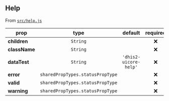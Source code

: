 ## Help

From [`src/help.js`](./src/help.js)

| prop          |               type               |        default        | required | description |
| ------------- | :------------------------------: | :-------------------: | :------: | ----------- |
| **children**  |             `String`             |                       |   :x:    |
| **className** |             `String`             |                       |   :x:    |
| **dataTest**  |             `String`             | `'dhis2-uicore-help'` |   :x:    |
| **error**     | `sharedPropTypes.statusPropType` |                       |   :x:    |
| **valid**     | `sharedPropTypes.statusPropType` |                       |   :x:    |
| **warning**   | `sharedPropTypes.statusPropType` |                       |   :x:    |
